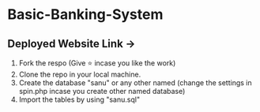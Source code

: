 # Basic-Banking-System

## Deployed Website Link -> 
  
1. Fork the respo (Give ⭐ incase you like the work)
2. Clone the repo in your local machine.
3. Create the database "sanu" or any other named (change the settings in spin.php incase you create other named database)
4. Import the tables by using "sanu.sql"
